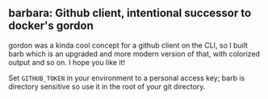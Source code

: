 ## barbara: Github client, intentional successor to docker's gordon

gordon was a kinda cool concept for a github client on the CLI, so I built barb
which is an upgraded and more modern version of that, with colorized output and
so on. I hope you like it!

Set `GITHUB_TOKEN` in your environment to a personal access key; barb is
directory sensitive so use it in the root of your git directory.
